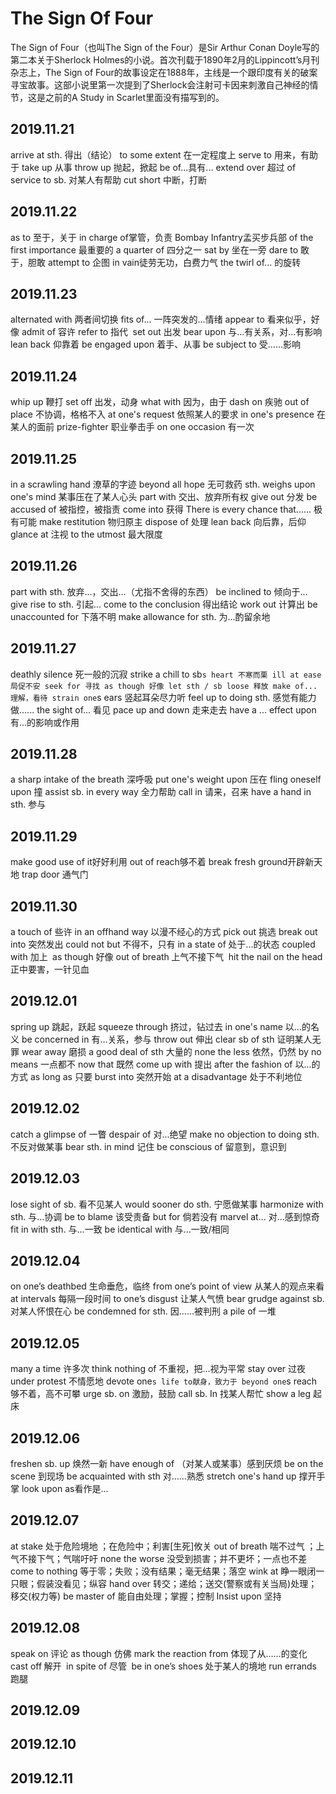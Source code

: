 # The Sign Of Four
The Sign of Four（也叫The Sign of the Four）是Sir Arthur Conan Doyle写的第二本关于Sherlock Holmes的小说。首次刊载于1890年2月的Lippincott’s月刊杂志上，The Sign of Four的故事设定在1888年，主线是一个跟印度有关的破案寻宝故事。这部小说里第一次提到了Sherlock会注射可卡因来刺激自己神经的情节，这是之前的A Study in Scarlet里面没有描写到的。

## 2019.11.21
arrive at sth. 得出（结论）
to some extent 在一定程度上
serve to 用来，有助于
take up 从事
throw up 抛起，掀起
be of...具有...
extend over 超过
of service to sb. 对某人有帮助
cut short 中断，打断

## 2019.11.22
as to 至于，关于
in charge of掌管，负责
Bombay Infantry孟买步兵部
of the first importance 最重要的
a quarter of 四分之一
sat by 坐在一旁
dare to 敢于，胆敢
attempt to 企图
in vain徒劳无功，白费力气
the twirl of... 的旋转

## 2019.11.23
alternated with 两者间切换
fits of... 一阵突发的...情绪
appear to 看来似乎，好像
admit of 容许
refer to 指代 
set out 出发
bear upon 与...有关系，对...有影响
lean back 仰靠着
be engaged upon 着手、从事
be subject to 受……影响

## 2019.11.24
whip up 鞭打
set off 出发，动身
what with 因为，由于
dash on 疾驰
out of place 不协调，格格不入
at one's request 依照某人的要求
in one's presence 在某人的面前
prize-fighter 职业拳击手
on one occasion 有一次

## 2019.11.25
in a scrawling hand 潦草的字迹
beyond all hope 无可救药
sth. weighs upon one's mind 某事压在了某人心头
part with 交出、放弃所有权
give out 分发
be accused of 被指控，被指责
come into  获得
There is every chance that...... 极有可能
make restitution 物归原主
dispose of 处理
lean back 向后靠，后仰
glance at 注视
to the utmost 最大限度

## 2019.11.26
part with sth.  放弃...，交出...（尤指不舍得的东西）
be inclined to  倾向于...
give rise to sth.  引起...
come to the conclusion  得出结论
work out 计算出
be unaccounted for  下落不明
make allowance for sth.  为...酌留余地

## 2019.11.27
deathly silence 死一般的沉寂
strike a chill to sb`s heart 不寒而栗
ill at ease 局促不安
seek for 寻找
as though 好像
let sth / sb loose 释放
make of... 理解，看待
strain one`s ears 竖起耳朵尽力听
feel up to doing sth. 感觉有能力做......
the sight of... 看见
pace up and down 走来走去
have a ... effect upon 有...的影响或作用

## 2019.11.28
a sharp intake of the breath  深呼吸
put one's weight upon 压在
fling oneself upon 撞
assist sb. in every way 全力帮助
call in 请来，召来
have a hand in sth. 参与

## 2019.11.29
make good use of it好好利用
out of reach够不着
break fresh ground开辟新天地
trap door 通气门

## 2019.11.30
a touch of 些许
in an offhand way 以漫不经心的方式
pick out 挑选
break out into 突然发出
could not but 不得不，只有
in a state of 处于...的状态
coupled with 加上 
as though 好像
out of breath 上气不接下气 
hit the nail on the head 正中要害，一针见血 

## 2019.12.01
spring up 跳起，跃起
squeeze through 挤过，钻过去
in one's name 以...的名义
be concerned in 有...关系，参与
throw out 伸出
clear sb of sth 证明某人无罪
wear away 磨损
a good deal of sth 大量的
none the less 依然，仍然
by no means 一点都不
now that 既然
come up with 提出
after the fashion of 以...的方式
as long as 只要
burst into 突然开始
at a disadvantage 处于不利地位

## 2019.12.02
catch a glimpse of 一瞥
despair of 对...绝望
make no objection to doing sth.不反对做某事
bear sth. in mind 记住
be conscious of 留意到，意识到

## 2019.12.03
lose sight of sb. 看不见某人
would sooner do sth. 宁愿做某事
harmonize with sth. 与...协调
be to blame 该受责备
but for 倘若没有
marvel at... 对...感到惊奇
fit in with sth. 与...一致
be identical with 与...一致/相同

## 2019.12.04
on one’s deathbed 生命垂危，临终
from one’s point of view 从某人的观点来看
at intervals 每隔一段时间
to one’s disgust 让某人气愤
bear grudge against sb. 对某人怀恨在心
be condemned for sth. 因......被判刑
a pile of 一堆

## 2019.12.05
many a time 许多次
think nothing of 不重视，把...视为平常
stay over 过夜
under protest 不情愿地
devote one`s life to献身，致力于
beyond one`s reach 够不着，高不可攀
urge sb. on 激励，鼓励
call sb. In 找某人帮忙
show a leg 起床

## 2019.12.06
freshen sb. up 焕然一新
have enough of （对某人或某事）感到厌烦
be on the scene 到现场
be acquainted with sth 对……熟悉
stretch one's hand up 撑开手掌
look upon as看作是...

## 2019.12.07
at stake 处于危险境地 ；在危险中；利害[生死]攸关
out of breath 喘不过气 ；上气不接下气；气喘吁吁
none the worse 没受到损害；并不更坏；一点也不差
come to nothing  等于零；失败；没有结果；毫无结果；落空
wink at   睁一眼闭一只眼；假装没看见；纵容
hand over 转交；递给；送交(警察或有关当局)处理；移交(权力等)
be master of  能自由处理；掌握；控制
Insist upon 坚持

## 2019.12.08
speak on 评论
as though 仿佛
mark the reaction from 体现了从……的变化
cast off 解开 
in spite of 尽管 
be in one’s shoes 处于某人的境地
run errands 跑腿 

## 2019.12.09

## 2019.12.10

## 2019.12.11

